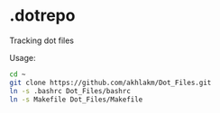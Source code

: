 # .dotrepo
Tracking dot files

Usage:

```sh
cd ~
git clone https://github.com/akhlakm/Dot_Files.git
ln -s .bashrc Dot_Files/bashrc
ln -s Makefile Dot_Files/Makefile
```
